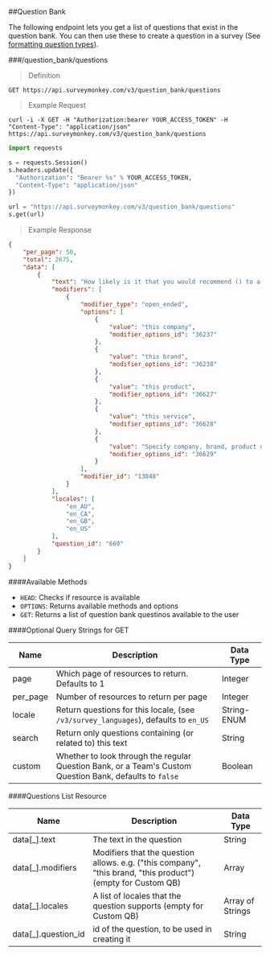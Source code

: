 ##Question Bank

The following endpoint lets you get a list of questions that exist in the question bank.  You can then use these to create a question in a survey (See [formatting question types](#formatting-question-types)).


###/question_bank/questions

>Definition

```
GET https://api.surveymonkey.com/v3/question_bank/questions
```


>Example Request

```shell
curl -i -X GET -H "Authorization:bearer YOUR_ACCESS_TOKEN" -H "Content-Type": "application/json" https://api.surveymonkey.com/v3/question_bank/questions
```

```python
import requests

s = requests.Session()
s.headers.update({
  "Authorization": "Bearer %s" % YOUR_ACCESS_TOKEN,
  "Content-Type": "application/json"
})

url = "https://api.surveymonkey.com/v3/question_bank/questions"
s.get(url)
```
>Example Response

```json
{
    "per_page": 50,
    "total": 2675,
    "data": [
        {
            "text": "How likely is it that you would recommend () to a friend or colleague?",
            "modifiers": [
                {
                    "modifier_type": "open_ended",
                    "options": [
                        {
                            "value": "this company",
                            "modifier_options_id": "36237"
                        },
                        {
                            "value": "this brand",
                            "modifier_options_id": "36238"
                        },
                        {
                            "value": "this product",
                            "modifier_options_id": "36627"
                        },
                        {
                            "value": "this service",
                            "modifier_options_id": "36628"
                        },
                        {
                            "value": "Specify company, brand, product or service",
                            "modifier_options_id": "36629"
                        }
                    ],
                    "modifier_id": "13848"
                }
            ],
            "locales": [
                "en_AU",
                "en_CA",
                "en_GB",
                "en_US"
            ],
            "question_id": "669"
        }
    ]
}
```


####Available Methods

 * `HEAD`: Checks if resource is available
 * `OPTIONS`: Returns available methods and options
 * `GET`: Returns a list of question bank questinos available to the user

####Optional Query Strings for GET

Name | Description | Data Type
------ | ------- | -------
page | Which page of resources to return. Defaults to 1 | Integer
per_page | Number of resources to return per page | Integer
locale | Return questions for this locale, (see `/v3/survey_languages`), defaults to `en_US` | String-ENUM
search | Return only questions containing (or related to) this text | String
custom | Whether to look through the regular Question Bank, or a Team's Custom Question Bank, defaults to `false` | Boolean

####Questions List Resource

Name | Description | Data Type
------ | ------- | -------
data[\_].text | The text in the question | String
data[\_].modifiers | Modifiers that the question allows. e.g. ("this company", "this brand, "this product") (empty for Custom QB)| Array
data[\_].locales | A list of locales that the question supports (empty for Custom QB) | Array of Strings
data[\_].question_id | id of the question, to be used in creating it | String
